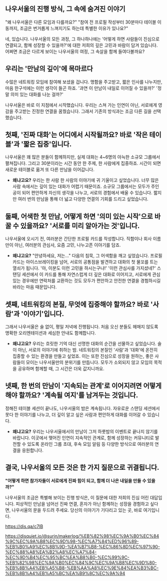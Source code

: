 ## 나우서울의 진행 방식, 그 속에 숨겨진 이야기

"왜 나우서울은 다른 모임과 다를까요?" 
"참여 전 프로필 작성부터 30분마다 테이블 이동까지, 조금은 번거롭게 느껴지기도 하는데 특별한 이유가 있나요?"

네, 있습니다. 나우서울의 모든 과정, 그 하나하나에는 '어떻게 하면 사람들이 진심으로 연결되고, 함께 성장할 수 있을까?'에 대한 저희의 깊은 고민과 바람이 담겨 있습니다. 어쩌면 조금은 다르게 보이는 나우서울의 여정, 그 속살을 함께 들여다볼까요?

## 우리는 '만남의 깊이'에 목마르다

수많은 네트워킹 모임에 참여해 보셨을 겁니다. 명함을 주고받고, 짧은 인사를 나누지만, 마음 한구석에는 이런 생각이 들곤 하죠. '과연 이 만남이 내일로 이어질 수 있을까?' '정말 의미 있는 대화를 나눈 걸까?'

나우서울은 바로 이 지점에서 시작했습니다. 우리는 스쳐 가는 인연이 아닌, 서로에게 영감을 주고받는 진정한 연결을 꿈꿨습니다. 그래서 기존의 방식과는 조금 다른 길을 선택했습니다.

## 첫째, '진짜 대화'는 어디에서 시작될까요? 바로 '작은 테이블'과 '짧은 집중'입니다.

나우서울은 꽤 많은 분들이 함께하지만, 실제 대화는 4~6명의 아늑한 소규모 그룹에서 펼쳐집니다. 그리고 30분이라는 시간 동안 한 주제, 한 사람에게 집중하죠. 시간이 되면 새로운 테이블로 옮겨 또 다른 만남을 이어갑니다.

*   **왜냐고요?** 우리는 한 사람 한 사람의 이야기에 귀 기울이고 싶었습니다. 너무 많은 사람 속에서는 깊이 있는 대화가 어렵기 때문이죠. 소규모 그룹에서는 모두가 주인공이 되어 편안하게 자신의 생각을 나누고, 서로의 경험에서 배울 수 있습니다. 짧지만 여러 번의 만남을 통해 더 넓고 다양한 연결의 기회를 드리고 싶었습니다.

## 둘째, 어색한 첫 만남, 어떻게 하면 '의미 있는 시작'으로 바꿀 수 있을까요? '서로를 미리 알아가는 것'입니다.

나우서울에 오시기 전, 여러분은 간단한 프로필 카드를 작성합니다. 직함이나 회사 이름만이 아닌, 여러분의 관심사, 요즘 고민, 나누고픈 이야기를 담죠.

*   **왜냐고요?** "안녕하세요, 저는…" 다음의 침묵, 그 어색함을 깨고 싶었습니다. 프로필 카드는 아이스브레이킹을 넘어, 서로의 공통점을 발견하고 대화의 첫 물꼬를 트는 열쇠가 됩니다. '아, 이분도 이런 고민을 하시는구나!' '이런 관심사를 가지셨네?' 스탠딩 세션에서 이 카드를 통해 자연스럽게 더 깊은 대화로 이어지고, 서로에게 관심 있는 경우에만 연락처를 교환하는 것도 모두가 편안하고 안전한 연결을 경험하시길 바라는 마음 때문입니다.

## 셋째, 네트워킹의 본질, 무엇에 집중해야 할까요? 바로 '사람'과 '이야기'입니다.

그래서 나우서울은 술 없이, 평일 저녁에 진행됩니다. 처음 오신 분들도 헤매지 않도록 명확한 오리엔테이션과 세심한 안내도 함께합니다.

*   **왜냐고요?** 우리는 흐릿한 기억 대신 선명한 대화의 순간을 선물하고 싶었습니다. 술이 아닌, 서로의 이야기에 취하는 밤. 네트워킹의 본질인 '사람'과 '대화'에 온전히 집중할 수 있는 환경을 만들고 싶었죠. 이는 또한 진심으로 성장을 원하는, 좋은 사람들이 모이는 나우서울만의 분위기를 만듭니다. 모두가 소외되지 않고 모임의 목적을 공유하며 함께할 때, 그 시간은 더욱 값지니까요.

## 넷째, 한 번의 만남이 '지속되는 관계'로 이어지려면 어떻게 해야 할까요? '계속될 여지'를 남겨두는 것입니다.

정해진 테이블 세션이 끝나도, 나우서울의 밤은 계속됩니다. 자유로운 스탠딩 세션에서 못다 한 이야기를 나누고, 더 깊이 알고 싶은 사람과 편안하게 대화를 이어갈 수 있습니다.

*   **왜냐고요?** 우리는 나우서울에서의 만남이 그저 하룻밤의 이벤트로 끝나지 않기를 바랍니다. 이곳에서 맺어진 인연이 지속적인 관계로, 함께 성장하는 커뮤니티로 발전할 수 있도록 온라인 그룹 초대, 후속 모임 알림 등 다양한 방식으로 여러분의 연결을 응원합니다.

## 결국, 나우서울의 모든 것은 한 가지 질문으로 귀결됩니다.

**"어떻게 하면 참가자들이 서로에게 진짜 힘이 되고, 함께 더 나은 내일을 만들 수 있을까?"**

나우서울의 조금은 특별해 보이는 진행 방식은, 이 질문에 대한 저희의 진심 어린 대답입니다. 피상적인 만남을 넘어선 진짜 연결, 혼자가 아닌 함께하는 성장을 경험하고 싶다면, 나우서울의 문을 두드려 주세요. 당신의 이야기가 기다리고 있는 곳, 바로 여기입니다. 

https://dis.qa/c7lB
 

 https://disquiet.io/@surin/makerlog/%EB%82%98%EC%9A%B0%EC%84%9C%EC%9A%B8%EC%9D%98-%EC%A7%84%ED%96%89-%EB%B0%A9%EC%8B%9D-%EA%B7%B8-%EC%86%8D%EC%97%90-%EC%88%A8%EA%B2%A8%EC%A7%84-%EC%9D%B4%EC%95%BC%EA%B8%B0-%EC%99%9C-%EB%82%98%EC%9A%B0%EC%84%9C%EC%9A%B8%EC%9D%80-%EB%8B%A4%EB%A5%B8-%EB%AA%A8%EC%9E%84%EA%B3%BC-%EB%8B%A4%EB%A5%BC%EA%B9%8C%EC%9A%94